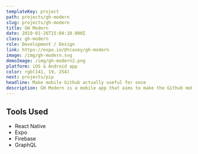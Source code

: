 ```yaml
---
templateKey: project
path: projects/gh-modern
slug: projects/gh-modern
title: GH Modern
date: 2019-01-26T15:04:10.000Z
class: gh-modern
role: Development / Design
link: https://expo.io/@tcasey/gh-modern
image: /img/gh-modern.svg
demoImage: /img/gh-modern2.png
platform: iOS & Android app
color: rgb(141, 19, 254)
next: projects/pip
headline: Make mobile Github actually useful for once
description: GH Modern is a mobile app that aims to make the Github mobile experience streamlined and customizable. It's built using their latest GraphQL API and with the workflows that I want most in a mobile client in mind.
---
```


## Tools Used

- React Native
- Expo
- Firebase
- GraphQL
